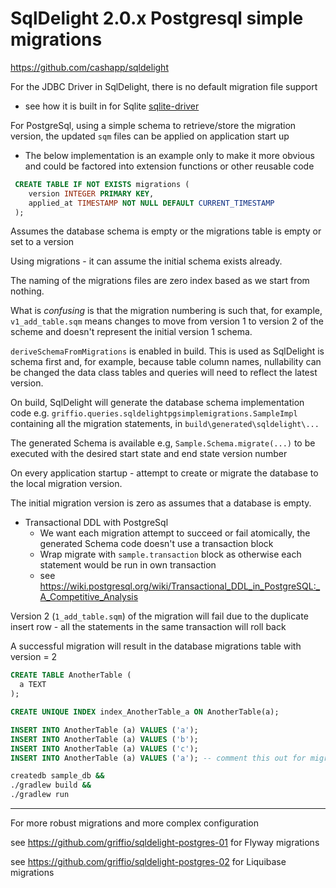 # SqlDelight 2.0.x Postgresql simple migrations

https://github.com/cashapp/sqldelight

For the JDBC Driver in SqlDelight, there is no default migration file support 
 - see how it is built in for Sqlite [sqlite-driver](https://github.com/cashapp/sqldelight/blob/bd3cd6b2ca4c145a44686e85cfb4ed94e3513995/drivers/sqlite-driver/src/main/kotlin/app/cash/sqldelight/driver/jdbc/sqlite/JdbcSqliteSchema.kt#L20-L42)

For PostgreSql, using a simple schema to retrieve/store the migration version, the updated `sqm` files can be applied on application start up
- The below implementation is an example only to make it more obvious and could be factored into extension functions or other reusable code

```sql
 CREATE TABLE IF NOT EXISTS migrations (
    version INTEGER PRIMARY KEY,
    applied_at TIMESTAMP NOT NULL DEFAULT CURRENT_TIMESTAMP
 );
```

Assumes the database schema is empty or the migrations table is empty or set to a version

Using migrations - it can assume the initial schema exists already.

The naming of the migrations files are zero index based as we start from nothing.

What is _confusing_ is that the migration numbering is such that, for example, `v1_add_table.sqm` means changes 
to move from version 1 to version 2 of the scheme and doesn't represent the initial version 1 schema.

`deriveSchemaFromMigrations` is enabled in build. This is used as SqlDelight is schema first and, for example,
because table column names, nullability can be changed the data class tables and queries will need to reflect the latest
version.

On build, SqlDelight will generate the database schema implementation code e.g. `griffio.queries.sqldelightpgsimplemigrations.SampleImpl` containing all the migration statements, in `build\generated\sqldelight\...`

The generated Schema is available e.g, `Sample.Schema.migrate(...)` to be executed with the desired start state and end state version number

On every application startup - attempt to create or migrate the database to the local migration version.

The initial migration version is zero as assumes that a database is empty.

* Transactional DDL with PostgreSql
  - We want each migration attempt to succeed or fail atomically, the generated Schema code doesn't use a transaction block
  - Wrap migrate with `sample.transaction` block as otherwise each statement would be run in own transaction
  - see https://wiki.postgresql.org/wiki/Transactional_DDL_in_PostgreSQL:_A_Competitive_Analysis

Version 2 (`1_add_table.sqm`) of the migration will fail due to the duplicate insert row - all the statements in the same transaction will roll back

A successful migration will result in the database migrations table with version = 2

```sql
CREATE TABLE AnotherTable (
  a TEXT
);

CREATE UNIQUE INDEX index_AnotherTable_a ON AnotherTable(a);

INSERT INTO AnotherTable (a) VALUES ('a');
INSERT INTO AnotherTable (a) VALUES ('b');
INSERT INTO AnotherTable (a) VALUES ('c');
INSERT INTO AnotherTable (a) VALUES ('a'); -- comment this out for migration to succeed
```

```bash
createdb sample_db &&
./gradlew build &&
./gradlew run
```

---

For more robust migrations and more complex configuration

see https://github.com/griffio/sqldelight-postgres-01 for Flyway migrations

see https://github.com/griffio/sqldelight-postgres-02 for Liquibase migrations
